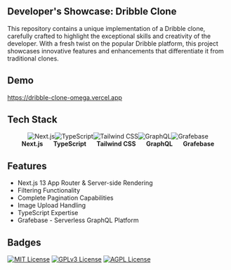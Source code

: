 ## Developer's Showcase: Dribble Clone
This repository contains a unique implementation of a Dribble clone, carefully crafted to highlight the exceptional skills and creativity of the developer. With a fresh twist on the popular Dribble platform, this project showcases innovative features and enhancements that differentiate it from traditional clones.
## Demo

https://dribble-clone-omega.vercel.app
## Tech Stack

<div align="center">
  <div style="display: flex; align-items: center; justify-content: center;">
    <img src="https://img.icons8.com/color/48/000000/nextjs.png" alt="Next.js" />
    <img src="https://img.icons8.com/color/48/000000/typescript.png" alt="TypeScript" />
    <img src="https://img.icons8.com/?size=50&id=CIAZz2CYc6Kc&format=png" alt="Tailwind CSS" />
    <img src="https://img.icons8.com/color/48/000000/graphql.png" alt="GraphQL" />
    <img src="https://img.icons8.com/color/48/000000/firebase.png" alt="Grafebase" />
  </div>
  <div>
    <strong>Next.js</strong> &nbsp;&nbsp;&nbsp;&nbsp;
    <strong>TypeScript</strong> &nbsp;&nbsp;&nbsp;&nbsp;
    <strong>Tailwind CSS</strong> &nbsp;&nbsp;&nbsp;&nbsp;
    <strong>GraphQL</strong> &nbsp;&nbsp;&nbsp;&nbsp;
    <strong>Grafebase</strong>
  </div>
</div>



## Features

- Next.js 13 App Router & Server-side Rendering
- Filtering Functionality
- Complete Pagination Capabilities
- Image Upload Handling
- TypeScript Expertise
- Grafebase - Serverless GraphQL Platform


## Badges



[![MIT License](https://img.shields.io/badge/License-MIT-green.svg)](https://choosealicense.com/licenses/mit/)
[![GPLv3 License](https://img.shields.io/badge/License-GPL%20v3-yellow.svg)](https://opensource.org/licenses/)
[![AGPL License](https://img.shields.io/badge/license-AGPL-blue.svg)](http://www.gnu.org/licenses/agpl-3.0)

